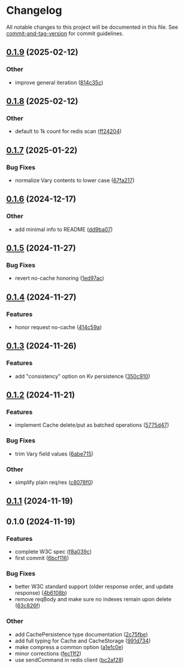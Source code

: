 # Changelog

All notable changes to this project will be documented in this file. See [commit-and-tag-version](https://github.com/absolute-version/commit-and-tag-version) for commit guidelines.

## [0.1.9](https://github.com/esroyo/web-cache-api-persistence/compare/v0.1.8...v0.1.9) (2025-02-12)


### Other

* improve general iteration ([814c35c](https://github.com/esroyo/web-cache-api-persistence/commit/814c35ccc1f698cb324bdda746f99b4cb82a4515))

## [0.1.8](https://github.com/esroyo/web-cache-api-persistence/compare/v0.1.7...v0.1.8) (2025-02-12)


### Other

* default to 1k count for redis scan ([ff24204](https://github.com/esroyo/web-cache-api-persistence/commit/ff24204daff0e638d977c062efdcfd05d192a5f9))

## [0.1.7](https://github.com/esroyo/web-cache-api-persistence/compare/v0.1.6...v0.1.7) (2025-01-22)


### Bug Fixes

* normalize Vary contents to lower case ([67fa217](https://github.com/esroyo/web-cache-api-persistence/commit/67fa217de54e5d3d1150a58577bcc0c6bac45f2e))

## [0.1.6](https://github.com/esroyo/web-cache-api-persistence/compare/v0.1.5...v0.1.6) (2024-12-17)


### Other

* add minimal info to README ([dd9ba07](https://github.com/esroyo/web-cache-api-persistence/commit/dd9ba071f75d8410a13442083f0a9dd45fc2b9c2))

## [0.1.5](https://github.com/esroyo/web-cache-api-persistence/compare/v0.1.4...v0.1.5) (2024-11-27)


### Bug Fixes

* revert no-cache honoring ([1ed97ac](https://github.com/esroyo/web-cache-api-persistence/commit/1ed97ac02a4ddfd3a4a3fed6d2757988487ebda2))

## [0.1.4](https://github.com/esroyo/web-cache-api-persistence/compare/v0.1.3...v0.1.4) (2024-11-27)


### Features

* honor request no-cache ([414c59a](https://github.com/esroyo/web-cache-api-persistence/commit/414c59ab2d59a15dac6d3271c42314f1823f5740))

## [0.1.3](https://github.com/esroyo/web-cache-api-persistence/compare/v0.1.2...v0.1.3) (2024-11-26)


### Features

* add "consistency" option on Kv persistence ([350c910](https://github.com/esroyo/web-cache-api-persistence/commit/350c910cca1fb5d78fd11f98fe129c175101b790))

## [0.1.2](https://github.com/esroyo/web-cache-api-persistence/compare/v0.1.1...v0.1.2) (2024-11-21)


### Features

* implement Cache delete/put as batched operations ([5775d47](https://github.com/esroyo/web-cache-api-persistence/commit/5775d474ff943a3aa1eb9b4a86b30f5418bd591d))


### Bug Fixes

* trim Vary field values ([6abe715](https://github.com/esroyo/web-cache-api-persistence/commit/6abe7155a0dc74be92250c30bd8667708e26a166))


### Other

* simplify plain req/res ([c8078f0](https://github.com/esroyo/web-cache-api-persistence/commit/c8078f04d8e304017a444a5fa4f4322c48e3c941))

## [0.1.1](https://github.com/esroyo/web-cache-api-persistence/compare/v0.1.0...v0.1.1) (2024-11-19)

## 0.1.0 (2024-11-19)


### Features

* complete W3C spec ([f8a039c](https://github.com/esroyo/web-cache-api-persistence/commit/f8a039cf4bd44b3156b66bbdd939bbfdea4db391))
* first commit ([6bcf116](https://github.com/esroyo/web-cache-api-persistence/commit/6bcf11619ac59ef34e7ad0ef10b7926040482dd0))


### Bug Fixes

* better W3C standard support (older response order, and update response) ([4b6108b](https://github.com/esroyo/web-cache-api-persistence/commit/4b6108b5e6ea6468088e73672c547ab949f474f8))
* remove reqBody and make sure no indexes remain upon delete ([63c826f](https://github.com/esroyo/web-cache-api-persistence/commit/63c826f3e6ebc6b02180cd4fd4e972e966fa080e))


### Other

* add CachePersistence type documentation ([2c75fbe](https://github.com/esroyo/web-cache-api-persistence/commit/2c75fbebcb3c061069a0947c5787cd35d26f6e15))
* add full typing for Cache and CacheStorage ([991d734](https://github.com/esroyo/web-cache-api-persistence/commit/991d73488a970345d04e0926e1a90d04b28d022c))
* make compress a common option ([a1efc0e](https://github.com/esroyo/web-cache-api-persistence/commit/a1efc0edc35b1cc1c95c7a23843d23edeafe500c))
* minor corrections ([fec11f2](https://github.com/esroyo/web-cache-api-persistence/commit/fec11f2c335d7a6ae0dfcd120d785990acdc92b7))
* use sendCommand in redis client ([bc2af28](https://github.com/esroyo/web-cache-api-persistence/commit/bc2af28945af001386247479a48c7131c9c2037d))
